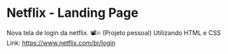 # Netflix - Landing Page

Nova tela de login da netflix. 📽️🔥
(Projeto pessoal) Utilizando HTML e CSS
<br>
Link: https://www.netflix.com/br/login



</div>
